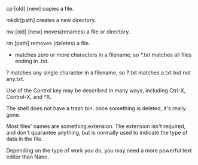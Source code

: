 cp [old] [new] copies a file.

mkdir[path] creates a new directory.

mv [old] [new] moves(renames) a file or directory.

rm [path] removes (deletes) a file.

* matches zero or more characters in a filename, so *.txt matches all files ending in .txt.

? matches any single character in a filename, so ?.txt matches a.txt but not any.txt.

Use of the Control key may be described in many ways, including Ctrl-X, Control-X, and ^X.

The shell does not have a trash bin: once something is deleted, it's really gone.

Most files' names are something.extension. The extension isn't required, and don't quarantee anything, but is normally used to indicate the type of data in the file.

Depending on the type of work you do, you may need a more powerful text editor than Nano.


